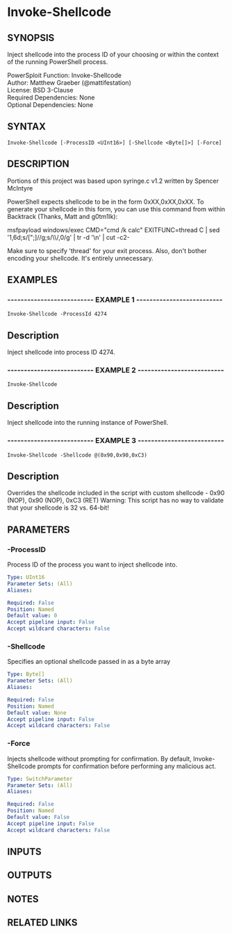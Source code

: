 # Invoke-Shellcode

## SYNOPSIS
Inject shellcode into the process ID of your choosing or within the context of the running PowerShell process.

PowerSploit Function: Invoke-Shellcode  
Author: Matthew Graeber (@mattifestation)  
License: BSD 3-Clause  
Required Dependencies: None  
Optional Dependencies: None

## SYNTAX

```
Invoke-Shellcode [-ProcessID <UInt16>] [-Shellcode <Byte[]>] [-Force]
```

## DESCRIPTION
Portions of this project was based upon syringe.c v1.2 written by Spencer McIntyre

PowerShell expects shellcode to be in the form 0xXX,0xXX,0xXX.
To generate your shellcode in this form, you can use this command from within Backtrack (Thanks, Matt and g0tm1lk):

msfpayload windows/exec CMD="cmd /k calc" EXITFUNC=thread C | sed '1,6d;s/\[";\]//g;s/\\\\/,0/g' | tr -d '\n' | cut -c2-

Make sure to specify 'thread' for your exit process.
Also, don't bother encoding your shellcode.
It's entirely unnecessary.

## EXAMPLES

### -------------------------- EXAMPLE 1 --------------------------
```
Invoke-Shellcode -ProcessId 4274
```

Description
-----------
Inject shellcode into process ID 4274.

### -------------------------- EXAMPLE 2 --------------------------
```
Invoke-Shellcode
```

Description
-----------
Inject shellcode into the running instance of PowerShell.

### -------------------------- EXAMPLE 3 --------------------------
```
Invoke-Shellcode -Shellcode @(0x90,0x90,0xC3)
```

Description
-----------
Overrides the shellcode included in the script with custom shellcode - 0x90 (NOP), 0x90 (NOP), 0xC3 (RET)
Warning: This script has no way to validate that your shellcode is 32 vs.
64-bit!

## PARAMETERS

### -ProcessID
Process ID of the process you want to inject shellcode into.

```yaml
Type: UInt16
Parameter Sets: (All)
Aliases: 

Required: False
Position: Named
Default value: 0
Accept pipeline input: False
Accept wildcard characters: False
```

### -Shellcode
Specifies an optional shellcode passed in as a byte array

```yaml
Type: Byte[]
Parameter Sets: (All)
Aliases: 

Required: False
Position: Named
Default value: None
Accept pipeline input: False
Accept wildcard characters: False
```

### -Force
Injects shellcode without prompting for confirmation.
By default, Invoke-Shellcode prompts for confirmation before performing any malicious act.

```yaml
Type: SwitchParameter
Parameter Sets: (All)
Aliases: 

Required: False
Position: Named
Default value: False
Accept pipeline input: False
Accept wildcard characters: False
```

## INPUTS

## OUTPUTS

## NOTES

## RELATED LINKS

